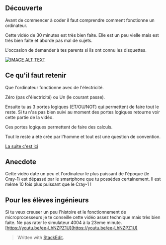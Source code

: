 ## Découverte

Avant de commencer à coder il faut comprendre comment fonctionne un ordinateur.

Cette vidéo de 30 minutes est très bien faite. Elle est un peu vielle mais est très bien faite et aborde pas mal de sujets.

L'occasion de demander à tes parents si ils ont connu les disquettes.

[![IMAGE ALT TEXT](http://img.youtube.com/vi/c96KP5jZVYk/0.jpg)](http://www.youtube.com/watch?v=c96KP5jZVYk "# Ordinateur tout un programme - C'est pas sorcier")

## Ce qu'il faut retenir

Que l'ordinateur fonctionne avec de l'électricité. 

Zéro (pas d'électricité) ou Un (le courant passe).

Ensuite tu as 3 portes logiques (ET/OU/NOT) qui permettent de faire tout le reste. Si tu n'as pas bien suivi au moment des portes logiques retourne voir cette partie de la vidéo.

Ces portes logiques permettent de faire des calculs.

Tout le reste a été crée par l'homme et tout est une question de convention.

[La suite c'est ici](02_Code.md)

## Anecdote

Cette vidéo date un peu et l'ordinateur le plus puissant de l'époque (le Cray-1) est dépassé par le smartphone que tu possèdes certainement. Il est même 10 fois plus puissant que le Cray-1 !

## Pour les élèves ingénieurs

Si tu veux creuser un peu l'histoire et le fonctionnement de microprocesseurs je te conseille cette vidéo assez technique mais très bien faite. Ne pas rater le simulateur 4004 à la 23eme minute.
[https://youtu.be/ee-LhNZPZ1U](https://youtu.be/ee-LhNZPZ1U)

> Written with [StackEdit](https://stackedit.io/).
